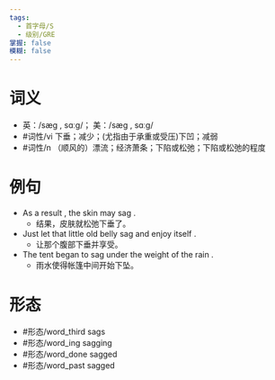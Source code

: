 ```yaml
---
tags:
  - 首字母/S
  - 级别/GRE
掌握: false
模糊: false
---
```

# 词义
- 英：/sæɡ , sɑːɡ/； 美：/sæɡ , sɑːɡ/
- #词性/vi  下垂；减少；(尤指由于承重或受压)下凹；减弱
- #词性/n  （顺风的）漂流；经济萧条；下陷或松弛；下陷或松弛的程度
# 例句
- As a result , the skin may sag .
	- 结果，皮肤就松弛下垂了。
- Just let that little old belly sag and enjoy itself .
	- 让那个腹部下垂并享受。
- The tent began to sag under the weight of the rain .
	- 雨水使得帐篷中间开始下坠。
# 形态
- #形态/word_third sags
- #形态/word_ing sagging
- #形态/word_done sagged
- #形态/word_past sagged

